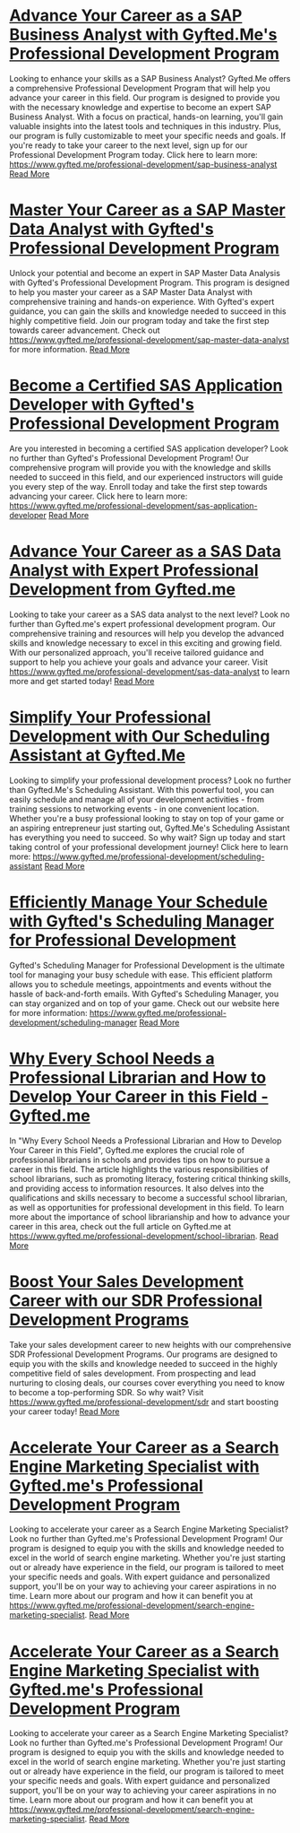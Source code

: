 # [Advance Your Career as a SAP Business Analyst with Gyfted.Me's Professional Development Program](https://www.gyfted.me/professional-development/sap-business-analyst)

Looking to enhance your skills as a SAP Business Analyst? Gyfted.Me offers a comprehensive Professional Development Program that will help you advance your career in this field. Our program is designed to provide you with the necessary knowledge and expertise to become an expert SAP Business Analyst. With a focus on practical, hands-on learning, you'll gain valuable insights into the latest tools and techniques in this industry. Plus, our program is fully customizable to meet your specific needs and goals. If you're ready to take your career to the next level, sign up for our Professional Development Program today. Click here to learn more: https://www.gyfted.me/professional-development/sap-business-analyst [Read More](https://www.gyfted.me/professional-development/sap-business-analyst)

# [Master Your Career as a SAP Master Data Analyst with Gyfted's Professional Development Program](https://www.gyfted.me/professional-development/sap-master-data-analyst)

Unlock your potential and become an expert in SAP Master Data Analysis with Gyfted's Professional Development Program. This program is designed to help you master your career as a SAP Master Data Analyst with comprehensive training and hands-on experience. With Gyfted's expert guidance, you can gain the skills and knowledge needed to succeed in this highly competitive field. Join our program today and take the first step towards career advancement. Check out https://www.gyfted.me/professional-development/sap-master-data-analyst for more information. [Read More](https://www.gyfted.me/professional-development/sap-master-data-analyst)

# [Become a Certified SAS Application Developer with Gyfted's Professional Development Program](https://www.gyfted.me/professional-development/sas-application-developer)

Are you interested in becoming a certified SAS application developer? Look no further than Gyfted's Professional Development Program! Our comprehensive program will provide you with the knowledge and skills needed to succeed in this field, and our experienced instructors will guide you every step of the way. Enroll today and take the first step towards advancing your career. Click here to learn more: https://www.gyfted.me/professional-development/sas-application-developer [Read More](https://www.gyfted.me/professional-development/sas-application-developer)

# [Advance Your Career as a SAS Data Analyst with Expert Professional Development from Gyfted.me](https://www.gyfted.me/professional-development/sas-data-analyst)

Looking to take your career as a SAS data analyst to the next level? Look no further than Gyfted.me's expert professional development program. Our comprehensive training and resources will help you develop the advanced skills and knowledge necessary to excel in this exciting and growing field. With our personalized approach, you'll receive tailored guidance and support to help you achieve your goals and advance your career. Visit https://www.gyfted.me/professional-development/sas-data-analyst to learn more and get started today! [Read More](https://www.gyfted.me/professional-development/sas-data-analyst)

# [Simplify Your Professional Development with Our Scheduling Assistant at Gyfted.Me](https://www.gyfted.me/professional-development/scheduling-assistant)

Looking to simplify your professional development process? Look no further than Gyfted.Me's Scheduling Assistant. With this powerful tool, you can easily schedule and manage all of your development activities - from training sessions to networking events - in one convenient location. Whether you're a busy professional looking to stay on top of your game or an aspiring entrepreneur just starting out, Gyfted.Me's Scheduling Assistant has everything you need to succeed. So why wait? Sign up today and start taking control of your professional development journey! Click here to learn more: https://www.gyfted.me/professional-development/scheduling-assistant [Read More](https://www.gyfted.me/professional-development/scheduling-assistant)

# [Efficiently Manage Your Schedule with Gyfted's Scheduling Manager for Professional Development](https://www.gyfted.me/professional-development/scheduling-manager)

Gyfted's Scheduling Manager for Professional Development is the ultimate tool for managing your busy schedule with ease. This efficient platform allows you to schedule meetings, appointments and events without the hassle of back-and-forth emails. With Gyfted's Scheduling Manager, you can stay organized and on top of your game. Check out our website here for more information: https://www.gyfted.me/professional-development/scheduling-manager [Read More](https://www.gyfted.me/professional-development/scheduling-manager)

# [Why Every School Needs a Professional Librarian and How to Develop Your Career in this Field - Gyfted.me](https://www.gyfted.me/professional-development/school-librarian)

In "Why Every School Needs a Professional Librarian and How to Develop Your Career in this Field", Gyfted.me explores the crucial role of professional librarians in schools and provides tips on how to pursue a career in this field. The article highlights the various responsibilities of school librarians, such as promoting literacy, fostering critical thinking skills, and providing access to information resources. It also delves into the qualifications and skills necessary to become a successful school librarian, as well as opportunities for professional development in this field. To learn more about the importance of school librarianship and how to advance your career in this area, check out the full article on Gyfted.me at https://www.gyfted.me/professional-development/school-librarian. [Read More](https://www.gyfted.me/professional-development/school-librarian)

# [Boost Your Sales Development Career with our SDR Professional Development Programs](https://www.gyfted.me/professional-development/sdr)

Take your sales development career to new heights with our comprehensive SDR Professional Development Programs. Our programs are designed to equip you with the skills and knowledge needed to succeed in the highly competitive field of sales development. From prospecting and lead nurturing to closing deals, our courses cover everything you need to know to become a top-performing SDR. So why wait? Visit https://www.gyfted.me/professional-development/sdr and start boosting your career today! [Read More](https://www.gyfted.me/professional-development/sdr)

# [Accelerate Your Career as a Search Engine Marketing Specialist with Gyfted.me's Professional Development Program](https://www.gyfted.me/professional-development/search-engine-marketing-specialist)

Looking to accelerate your career as a Search Engine Marketing Specialist? Look no further than Gyfted.me's Professional Development Program! Our program is designed to equip you with the skills and knowledge needed to excel in the world of search engine marketing. Whether you're just starting out or already have experience in the field, our program is tailored to meet your specific needs and goals. With expert guidance and personalized support, you'll be on your way to achieving your career aspirations in no time. Learn more about our program and how it can benefit you at https://www.gyfted.me/professional-development/search-engine-marketing-specialist. [Read More](https://www.gyfted.me/professional-development/search-engine-marketing-specialist)

# [Accelerate Your Career as a Search Engine Marketing Specialist with Gyfted.me's Professional Development Program](https://www.gyfted.me/professional-development/search-engine-marketing-specialist)

Looking to accelerate your career as a Search Engine Marketing Specialist? Look no further than Gyfted.me's Professional Development Program! Our program is designed to equip you with the skills and knowledge needed to excel in the world of search engine marketing. Whether you're just starting out or already have experience in the field, our program is tailored to meet your specific needs and goals. With expert guidance and personalized support, you'll be on your way to achieving your career aspirations in no time. Learn more about our program and how it can benefit you at https://www.gyfted.me/professional-development/search-engine-marketing-specialist. [Read More](https://www.gyfted.me/professional-development/search-engine-marketing-specialist)

